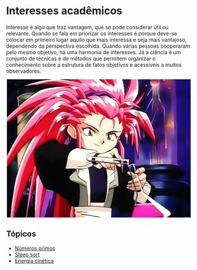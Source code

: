 # Interesses acadêmicos

Interesse é algo que traz vantagem, que se pode considerar útil ou relevante. Quando se fala em priorizar os interesses é porque deve-se colocar em primeiro lugar aquilo que mais interessa e seja mais vantajoso, dependendo da perspectiva escolhida. Quando várias pessoas cooperaram pelo mesmo objetivo, há uma harmonia de interesses. Já a ciência é um conjunto de técnicas e de métodos que permitem organizar o conhecimento sobre a estrutura de fatos objetivos e acessíveis a muitos observadores. 

<p align="center">
  <img src="https://github.com/JonanthaW/Exatas/blob/main/images/science.gif">
</p>

## Tópicos
* [Números primos](https://github.com/JonanthaW/Exatas/tree/main/NumerosPrimos)
* [Sleep sort](https://github.com/JonanthaW/Exatas/tree/main/SleepSort)
* [Energia cinética](https://github.com/JonanthaW/Exatas/tree/main/EnergiaCinetica)
